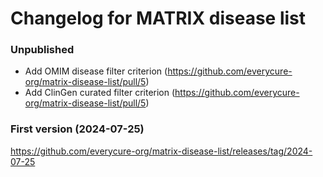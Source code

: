 # Changelog for MATRIX disease list

### Unpublished

- Add OMIM disease filter criterion (https://github.com/everycure-org/matrix-disease-list/pull/5)
- Add ClinGen curated filter criterion  (https://github.com/everycure-org/matrix-disease-list/pull/5)

### First version (2024-07-25)

https://github.com/everycure-org/matrix-disease-list/releases/tag/2024-07-25

